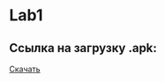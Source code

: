 # Lab1

## Ссылка на загрузку .apk:

[Скачать](https://drive.google.com/file/d/1TLC_47o139EK4trFXyQvf9K8XE3KCTNP/view?usp=sharing)
